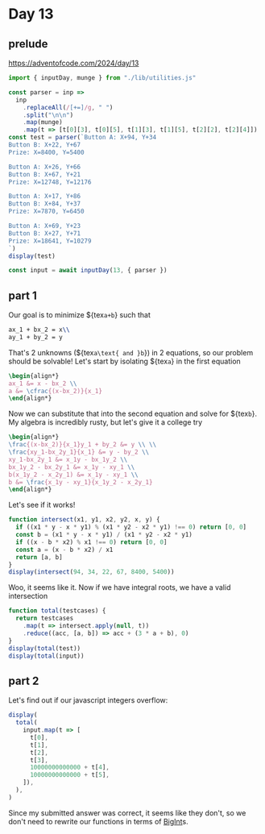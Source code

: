 # Day 13

## prelude

https://adventofcode.com/2024/day/13

```js echo
import { inputDay, munge } from "./lib/utilities.js"
```

```js echo
const parser = inp =>
  inp
    .replaceAll(/[+=]/g, " ")
    .split("\n\n")
    .map(munge)
    .map(t => [t[0][3], t[0][5], t[1][3], t[1][5], t[2][2], t[2][4]])
const test = parser(`Button A: X+94, Y+34
Button B: X+22, Y+67
Prize: X=8400, Y=5400

Button A: X+26, Y+66
Button B: X+67, Y+21
Prize: X=12748, Y=12176

Button A: X+17, Y+86
Button B: X+84, Y+37
Prize: X=7870, Y=6450

Button A: X+69, Y+23
Button B: X+27, Y+71
Prize: X=18641, Y=10279
`)
display(test)

const input = await inputDay(13, { parser })
```

## part 1

Our goal is to minimize ${tex`a+b`} such that

```tex
ax_1 + bx_2 = x\\
ay_1 + by_2 = y
```

That's 2 unknowns (${tex`a\text{ and }b`}) in 2 equations, so our problem should be solvable! Let's start by isolating ${tex`a`} in the first equation

```tex
\begin{align*}
ax_1 &= x - bx_2 \\
a &= \cfrac{(x-bx_2)}{x_1}
\end{align*}
```

Now we can substitute that into the second equation and solve for ${tex`b`}. My algebra is incredibly rusty, but let's give it a college try

```tex
\begin{align*}
\frac{(x-bx_2)}{x_1}y_1 + by_2 &= y \\ \\
\frac{xy_1-bx_2y_1}{x_1} &= y - by_2 \\
xy_1-bx_2y_1 &= x_1y - bx_1y_2 \\
bx_1y_2 - bx_2y_1 &= x_1y - xy_1 \\
b(x_1y_2 - x_2y_1) &= x_1y - xy_1 \\
b &= \frac{x_1y - xy_1}{x_1y_2 - x_2y_1}
\end{align*}
```

Let's see if it works!

```js echo
function intersect(x1, y1, x2, y2, x, y) {
  if ((x1 * y - x * y1) % (x1 * y2 - x2 * y1) !== 0) return [0, 0]
  const b = (x1 * y - x * y1) / (x1 * y2 - x2 * y1)
  if ((x - b * x2) % x1 !== 0) return [0, 0]
  const a = (x - b * x2) / x1
  return [a, b]
}
display(intersect(94, 34, 22, 67, 8400, 5400))
```

Woo, it seems like it. Now if we have integral roots, we have a valid intersection

```js echo
function total(testcases) {
  return testcases
    .map(t => intersect.apply(null, t))
    .reduce((acc, [a, b]) => acc + (3 * a + b), 0)
}
display(total(test))
display(total(input))
```

## part 2

Let's find out if our javascript integers overflow:

```js echo
display(
  total(
    input.map(t => [
      t[0],
      t[1],
      t[2],
      t[3],
      10000000000000 + t[4],
      10000000000000 + t[5],
    ]),
  ),
)
```

Since my submitted answer was correct, it seems like they don't, so we don't need to rewrite our functions in terms of [BigInt](https://developer.mozilla.org/en-US/docs/Web/JavaScript/Reference/Global_Objects/BigInt/BigInt)s.
